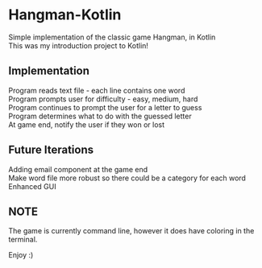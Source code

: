 # Hangman-Kotlin
Simple implementation of the classic game Hangman, in Kotlin<br>
This was my introduction project to Kotlin!

## Implementation
Program reads text file - each line contains one word<br>
Program prompts user for difficulty - easy, medium, hard<br>
Program continues to prompt the user for a letter to guess<br>
Program determines what to do with the guessed letter<br>
At game end, notify the user if they won or lost<br>

## Future Iterations
Adding email component at the game end<br>
Make word file more robust so there could be a category for each word<br>
Enhanced GUI

## NOTE
The game is currently command line, however it does have coloring in the terminal.

Enjoy :)
